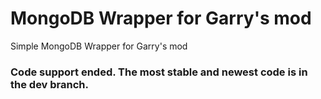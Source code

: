 # MongoDB Wrapper for Garry's mod
Simple MongoDB Wrapper for Garry's mod

### Code support ended. The most stable and newest code is in the dev branch.
